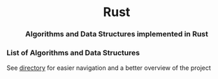 <div align="center">
<!-- Title: -->
<h1>Rust</h1>
<!-- Short description: -->
<h3>Algorithms and Data Structures implemented in Rust</h3>
</div>

### List of Algorithms and Data Structures
See [directory](DIRECTORY.md) for easier navigation and a better overview of the project
